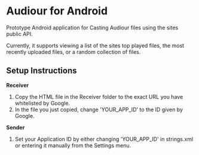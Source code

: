 Audiour for Android
===============

Prototype Android application for Casting Audiour files using the sites public API.

Currently, it supports viewing a list of the sites top played files, the most recently uploaded files, or a random collection of files.

Setup Instructions
---------------

**Receiver**

1. Copy the HTML file in the Receiver folder to the exact URL you have whitelisted by Google.
2. In the file you just copied, change 'YOUR_APP_ID' to the ID given by Google.

**Sender**

1. Set your Application ID by either changing 'YOUR_APP_ID' in strings.xml or entering it manually from the Settings menu.

